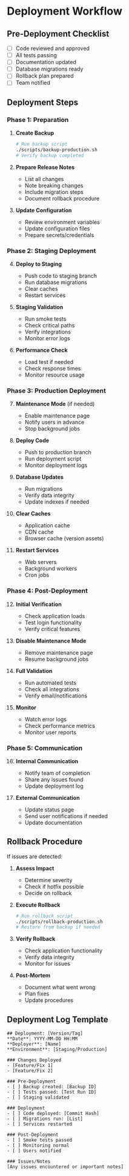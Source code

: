 # Deployment Workflow

## Pre-Deployment Checklist
- [ ] Code reviewed and approved
- [ ] All tests passing
- [ ] Documentation updated
- [ ] Database migrations ready
- [ ] Rollback plan prepared
- [ ] Team notified

## Deployment Steps

### Phase 1: Preparation
1. **Create Backup**
   ```bash
   # Run backup script
   ./scripts/backup-production.sh
   # Verify backup completed
   ```

2. **Prepare Release Notes**
   - List all changes
   - Note breaking changes
   - Include migration steps
   - Document rollback procedure

3. **Update Configuration**
   - Review environment variables
   - Update configuration files
   - Prepare secrets/credentials

### Phase 2: Staging Deployment
4. **Deploy to Staging**
   - Push code to staging branch
   - Run database migrations
   - Clear caches
   - Restart services

5. **Staging Validation**
   - Run smoke tests
   - Check critical paths
   - Verify integrations
   - Monitor error logs

6. **Performance Check**
   - Load test if needed
   - Check response times
   - Monitor resource usage

### Phase 3: Production Deployment
7. **Maintenance Mode** (if needed)
   - Enable maintenance page
   - Notify users in advance
   - Stop background jobs

8. **Deploy Code**
   - Push to production branch
   - Run deployment script
   - Monitor deployment logs

9. **Database Updates**
   - Run migrations
   - Verify data integrity
   - Update indexes if needed

10. **Clear Caches**
    - Application cache
    - CDN cache
    - Browser cache (version assets)

11. **Restart Services**
    - Web servers
    - Background workers
    - Cron jobs

### Phase 4: Post-Deployment
12. **Initial Verification**
    - Check application loads
    - Test login functionality
    - Verify critical features

13. **Disable Maintenance Mode**
    - Remove maintenance page
    - Resume background jobs

14. **Full Validation**
    - Run automated tests
    - Check all integrations
    - Verify email/notifications

15. **Monitor**
    - Watch error logs
    - Check performance metrics
    - Monitor user reports

### Phase 5: Communication
16. **Internal Communication**
    - Notify team of completion
    - Share any issues found
    - Update deployment log

17. **External Communication**
    - Update status page
    - Send user notifications if needed
    - Update documentation

## Rollback Procedure
If issues are detected:

1. **Assess Impact**
   - Determine severity
   - Check if hotfix possible
   - Decide on rollback

2. **Execute Rollback**
   ```bash
   # Run rollback script
   ./scripts/rollback-production.sh
   # Restore from backup if needed
   ```

3. **Verify Rollback**
   - Check application functionality
   - Verify data integrity
   - Monitor for issues

4. **Post-Mortem**
   - Document what went wrong
   - Plan fixes
   - Update procedures

## Deployment Log Template
```
## Deployment: [Version/Tag]
**Date**: YYYY-MM-DD HH:MM
**Deployer**: [Name]
**Environment**: [Staging/Production]

### Changes Deployed
- [Feature/Fix 1]
- [Feature/Fix 2]

### Pre-Deployment
- [ ] Backup created: [Backup ID]
- [ ] Tests passed: [Test Run ID]
- [ ] Staging validated

### Deployment
- [ ] Code deployed: [Commit Hash]
- [ ] Migrations run: [List]
- [ ] Services restarted

### Post-Deployment
- [ ] Smoke tests passed
- [ ] Monitoring normal
- [ ] Users notified

### Issues/Notes
[Any issues encountered or important notes]